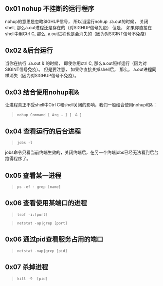 
## 0x01 nohup 不挂断的运行程序
nohup的意思是忽略SIGHUP信号， 所以当运行nohup ./a.out的时候， 关闭shell, 那么a.out进程还是存在的（对SIGHUP信号免疫）
但是， 如果你直接在shell中用Ctrl C, 那么, a.out进程也是会消失的（因为对SIGINT信号不免疫）

## 0x02 &后台运行
当你在执行 ./a.out & 的时候， 即使你用ctrl C,  那么a.out照样运行（因为对SIGINT信号免疫）。 
但是要注意， 如果你直接关掉shell后， 那么， a.out进程同样消失（因为对SIGHUP信号不免疫）。
  
## 0x03 结合使用nohup和&
让进程真正不受shell中Ctrl C和shell关闭的影响，我们一般结合使用nohup和&：
> ```shell
> nohup Command [ Arg … ] [　& ]
> ```

## 0x04 查看运行的后台进程
> ```shell
> jobs -l
> ```
jobs命令只看当前终端生效的，关闭终端后，在另一个终端jobs已经无法看到后台跑得程序了。

## 0x05 查看某一进程
> ```shell
> ps -ef · grep [name]
> ```

## 0x06 查看使用某端口的进程
> ```shell
> lsof -i:[port]
> ```

> ```shell
> netstat -ap|grep [port]
> ```

## 0x06 通过pid查看服务占用的端口
> ```shell
> netstat -nap|grep [pid]
> ```

## 0x07 杀掉进程
> ```shell
> kill -9  [pid]
> ```
